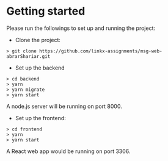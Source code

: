 # Getting started

Please run the followings to set up and running the project:

- Clone the project: 
```
> git clone https://github.com/linkx-assignments/msg-web-abrarShariar.git
```

- Set up the backend
```
> cd backend
> yarn
> yarn migrate
> yarn start
```
A node.js server will be running on port 8000. 


 - Set up the frontend:
```
> cd frontend
> yarn 
> yarn start
```
A React web app would be running on port 3306.

